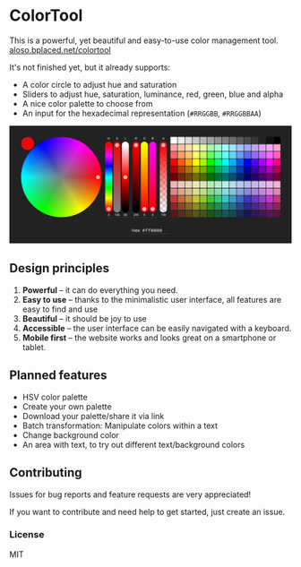 # ColorTool

This is a powerful, yet beautiful and easy-to-use color management tool. [aloso.bplaced.net/colortool](http://aloso.bplaced.net/colortool/)

It's not finished yet, but it already supports:

 - A color circle to adjust hue and saturation
 - Sliders to adjust hue, saturation, luminance, red, green, blue and alpha
 - A nice color palette to choose from
 - An input for the hexadecimal representation (`#RRGGBB`, `#RRGGBBAA`)

![Preview](/app/fav/assets/website-preview.png)

## Design principles

  1. **Powerful** – it can do everything you need.
  2. **Easy to use** – thanks to the minimalistic user interface, all features are easy to find and use
  3. **Beautiful** – it should be joy to use
  4. **Accessible** – the user interface can be easily navigated with a keyboard.
  5. **Mobile first** – the website works and looks great on a smartphone or tablet.

## Planned features

  - HSV color palette
  - Create your own palette
  - Download your palette/share it via link
  - Batch transformation: Manipulate colors within a text
  - Change background color
  - An area with text, to try out different text/background colors

## Contributing

Issues for bug reports and feature requests are very appreciated!

If you want to contribute and need help to get started, just create an issue.

### License

MIT

